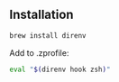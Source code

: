 ## Installation

```sh
brew install direnv
```

Add to .zprofile:

```sh
eval "$(direnv hook zsh)"
```